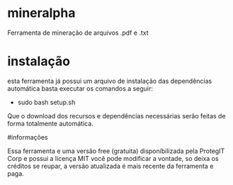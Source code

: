 # mineralpha
Ferramenta de mineração de arquivos .pdf e .txt

# instalação
esta ferramenta já possui um arquivo de instalação das dependências automática
basta executar os comandos a seguir:

- sudo bash setup.sh

Que o download dos recursos e dependências necessárias serão feitas de forma totalmente automática.

#informações

Essa ferramenta e uma versão free (gratuita) disponíbilizada pela ProtegIT Corp e possui a licença MIT você pode modificar a vontade, so deixa os créditos se reupar, a versão atualizada é mais recente da ferramenta e paga.
